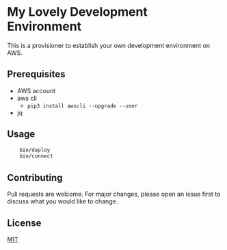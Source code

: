 # My Lovely Development Environment

This is a provisioner to establish your own development environment on AWS.

## Prerequisites

* AWS account
* aws cli
    * `pip3 install awscli --upgrade --user`
* jq

## Usage

```bash
    bin/deploy
    bin/connect
```

## Contributing

Pull requests are welcome. For major changes, please open an issue first to discuss what you would like to change.
<!-- Please make sure to update tests as appropriate. -->

## License

[MIT](https://choosealicense.com/licenses/mit/)
